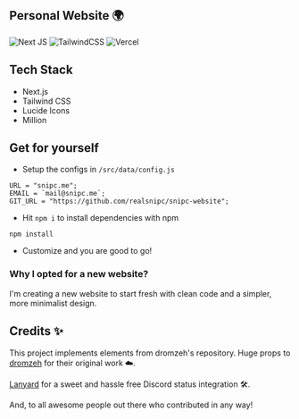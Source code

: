 ## Personal Website 🌍

![Next JS](https://img.shields.io/badge/Next-black?style=for-the-badge&logo=next.js&logoColor=white)
![TailwindCSS](https://img.shields.io/badge/tailwindcss-%2338B2AC.svg?style=for-the-badge&logo=tailwind-css&logoColor=white)
![Vercel](https://img.shields.io/badge/vercel-%23000000.svg?style=for-the-badge&logo=vercel&logoColor=white)

## Tech Stack

-   Next.js
-   Tailwind CSS
-   Lucide Icons
-   Million

## Get for yourself

-   Setup the configs in `/src/data/config.js`

```
URL = "snipc.me";
EMAIL = `mail@snipc.me`;
GIT_URL = "https://github.com/realsnipc/snipc-website";
```

-   Hit `npm i` to install dependencies with npm

```
npm install
```


-   Customize and you are good to go!

### Why I opted for a new website?
I'm creating a new website to start fresh with clean code and a simpler, more minimalist design.

## Credits ✨

This project implements elements from dromzeh's repository. Huge props to [dromzeh](https://github.com/dromzeh) for their original work ☁️.

[Lanyard](https://github.com/Phineas/Lanyard) for a sweet and hassle free Discord status integration 🛠️.

And, to all awesome people out there who contributed in any way!

